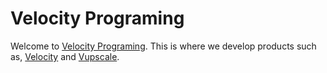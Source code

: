 # Velocity Programing

Welcome to <a href="https://github.com/Velocity-Programing">Velocity Programing</a>. This is where we develop products such as, <a href="https://github.com/Velocity-Programing/Velocity">Velocity</a> and <a href="https://github.com/Velocity-Programing/Vupscale">Vupscale</a>.
